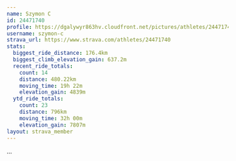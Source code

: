 ```yaml
---
name: Szymon C
id: 24471740
profile: https://dgalywyr863hv.cloudfront.net/pictures/athletes/24471740/7213253/2/large.jpg
username: szymon-c
strava_url: https://www.strava.com/athletes/24471740
stats:
  biggest_ride_distance: 176.4km
  biggest_climb_elevation_gain: 637.2m
  recent_ride_totals:
    count: 14
    distance: 480.22km
    moving_time: 19h 22m
    elevation_gain: 4839m
  ytd_ride_totals:
    count: 23
    distance: 796km
    moving_time: 32h 00m
    elevation_gain: 7807m
layout: strava_member
--- 
```

...
